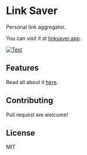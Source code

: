 # Link Saver

Personal link aggregator.

You can visit it at [linksaver.app](https://linksaver.app).

[![Test](https://github.com/JonathanWThom/LinkSaver/actions/workflows/test.yml/badge.svg)](https://github.com/JonathanWThom/LinkSaver/actions/workflows/test.yml)

## Features

Read all about it [here](https://linksaver.app/about).

## Contributing

Pull request are welcome!

## License

MIT

